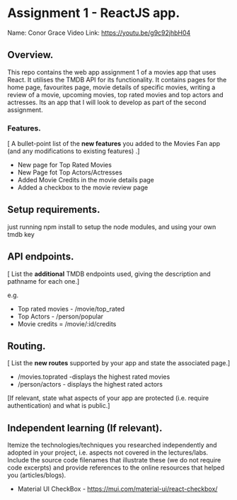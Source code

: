 # Assignment 1 - ReactJS app.

Name: Conor Grace
Video Link: https://youtu.be/g9c92jhbH04

## Overview.

This repo contains the web app assignment 1 of a movies app that uses React. It utilises the TMDB API for its functionality. It contains pages for the home page, favourites page, movie details of specific movies, writing a review of a movie, upcoming movies, top rated movies and top actors and actresses. Its an app that I will look to develop as part of the second assignment.

### Features.
[ A bullet-point list of the __new features__ you added to the Movies Fan app (and any modifications to existing features) .]
 
+ New page for Top Rated Movies
+ New Page fot Top Actors/Actresses
+ Added Movie Credits in the movie details page
+ Added a checkbox to the movie review page

## Setup requirements.

just running npm install to setup the node modules, and using your own tmdb key

## API endpoints.

[ List the __additional__ TMDB endpoints used, giving the description and pathname for each one.] 

e.g.
+ Top rated movies - /movie/top_rated
+ Top Actors - /person/popular
+ Movie credits = /movie/:id/credits

## Routing.

[ List the __new routes__ supported by your app and state the associated page.]

+ /movies.toprated -displays the highest rated movies
+ /person/actors - displays the highest rated actors

[If relevant, state what aspects of your app are protected (i.e. require authentication) and what is public.]

## Independent learning (If relevant).

Itemize the technologies/techniques you researched independently and adopted in your project, 
i.e. aspects not covered in the lectures/labs. Include the source code filenames that illustrate these 
(we do not require code excerpts) and provide references to the online resources that helped you (articles/blogs).

+ Material UI CheckBox - https://mui.com/material-ui/react-checkbox/